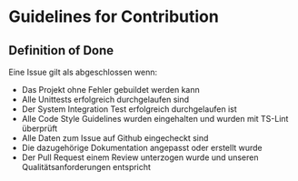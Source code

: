 # Guidelines for Contribution
## Definition of Done
Eine Issue gilt als abgeschlossen wenn:
- Das Projekt ohne Fehler gebuildet werden kann
- Alle Unittests erfolgreich durchgelaufen sind
- Der System Integration Test erfolgreich durchgelaufen ist
- Alle Code Style Guidelines wurden eingehalten und wurden mit TS-Lint überprüft
- Alle Daten zum Issue auf Github eingecheckt sind
- Die dazugehörige Dokumentation angepasst oder erstellt wurde
- Der Pull Request einem Review unterzogen wurde und unseren Qualitätsanforderungen entspricht
